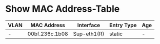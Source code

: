 
# Show MAC Address-Table
| VLAN | MAC Address | Interface | Entry Type | Age |
| ---- | ----------- | --------- | ---------- | --- |
| - | 00bf.236c.1b08 | Sup-eth1(R) | static | - |